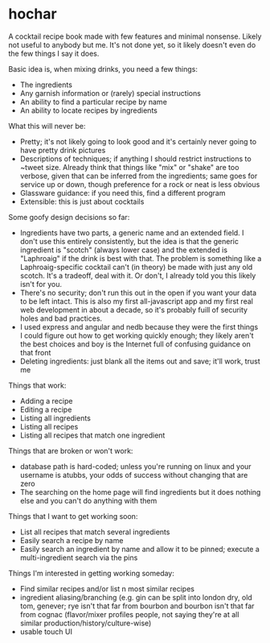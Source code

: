 # hochar

A cocktail recipe book made with few features and minimal nonsense. Likely not useful to anybody but me. It's not done yet, so it likely doesn't even do the few things I say it does.

Basic idea is, when mixing drinks, you need a few things:

* The ingredients
* Any garnish information or (rarely) special instructions 
* An ability to find a particular recipe by name
* An ability to locate recipes by ingredients

What this will never be:

* Pretty; it's not likely going to look good and it's certainly never going to have pretty drink pictures
* Descriptions of techniques; if anything I should restrict instructions to ~tweet size. Already think that things like "mix" or "shake" are too verbose, given that can be inferred from the ingredients; same goes for service up or down, though preference for a rock or neat is less obvious
* Glassware guidance: if you need this, find a different program
* Extensible: this is just about cocktails

Some goofy design decisions so far:

* Ingredients have two parts, a generic name and an extended field. I don't use this entirely consistently, but the idea is that the generic ingredient is "scotch" (always lower case) and the extended is "Laphroaig" if the drink is best with that. The problem is something like a Laphroaig-specific cocktail can't (in theory) be made with just any old scotch. It's a tradeoff, deal with it. Or don't, I already told you this likely isn't for you.
* There's no security; don't run this out in the open if you want your data to be left intact. This is also my first all-javascript app and my first real web development in about a decade, so it's probably fuill of security holes and bad practices.
* I used express and angular and nedb because they were the first things I could figure out how to get working quickly enough; they likely aren't the best choices and boy is the Internet full of confusing guidance on that front
* Deleting ingredients: just blank all the items out and save; it'll work, trust me

Things that work:

* Adding a recipe
* Editing a recipe
* Listing all ingredients
* Listing all recipes
* Listing all recipes that match one ingredient

Things that are broken or won't work:

* database path is hard-coded; unless you're running on linux and your username is atubbs, your odds of success without changing that are zero
* The searching on the home page will find ingredients but it does nothing else and you can't do anything with them

Things that I want to get working soon:

* List all recipes that match several ingredients
* Easily search a recipe by name
* Easily search an ingredient by name and allow it to be pinned; execute a multi-ingredient search via the pins

Things I'm interested in getting working someday:

* Find similar recipes and/or list n most similar recipes
* ingredient aliasing/branching (e.g. gin can be split into london dry, old tom, genever; rye isn't that far from bourbon and bourbon isn't that far from cognac (flavor/mixer profiles people, not saying they're at all similar production/history/culture-wise)
* usable touch UI
